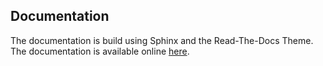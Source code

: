 ## Documentation

The documentation is build using Sphinx and the Read-The-Docs Theme. The documentation is available online [here](https://civvigh.github.io/django-testing-framework/).

